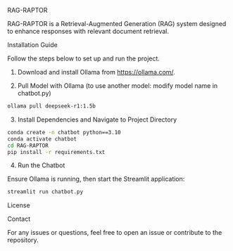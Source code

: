 RAG-RAPTOR

RAG-RAPTOR is a Retrieval-Augmented Generation (RAG) system designed to enhance responses with relevant document retrieval.

Installation Guide

Follow the steps below to set up and run the project.

1. Download and install Ollama from https://ollama.com/.

2. Pull Model with Ollama (to use another model: modify model name in chatbot.py)
```sh
ollama pull deepseek-r1:1.5b
```

3. Install Dependencies and Navigate to Project Directory
```sh
conda create -n chatbot python==3.10
conda activate chatbot
cd RAG-RAPTOR
pip install -r requirements.txt
```

4. Run the Chatbot

Ensure Ollama is running, then start the Streamlit application:
```sh
streamlit run chatbot.py
```
License

Contact

For any issues or questions, feel free to open an issue or contribute to the repository.